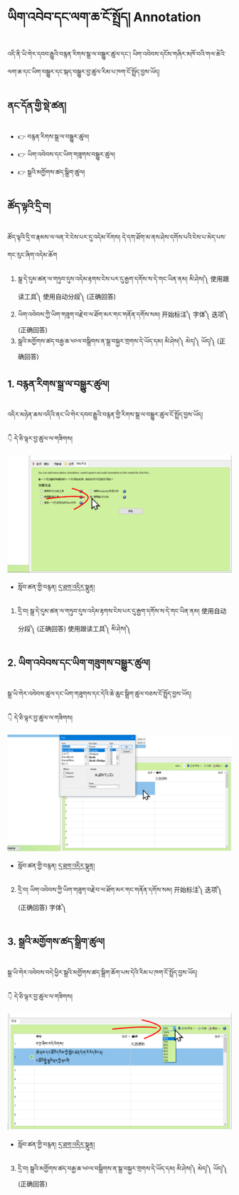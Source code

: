 # ཡིག་འབེབ་དང་ལག་ཆ་ངོ་སྤྲོད། Annotation

འདི་ནི་ཡི་གེར་དབབ་རྒྱུའི་བརྙན་རིགས་སྒྲ་ལ་བསྒྱུར་ཚུལ་དང་། ཡིག་འབེབས་དངོས་གཞིར་མཁོ་བའི་གལ་ཆེའི་ལག་ཆ་དང་ཡིག་བསྒྱུར་དང་སྐད་བསྒྱུར་བྱ་ཚུལ་རིམ་པ་ཁག་ངོ་སྤྲོད་བྱས་ཡོད།
## ནང་དོན་གྱི་སྡེ་ཚན།

- 👉 བརྙན་རིགས་སྒྲ་ལ་བསྒྱུར་ཚུལ།
- 👉 ཡིག་འབེབས་དང་ཡིག་གཟུགས་བསྒྱུར་ཚུལ།
- 👉 སྒྲའི་མགྱོགས་ཚད་སྒྲིག་ཚུལ།

## ཚོད་ལྟའི་དྲི་བ།

ཚོད་ལྟའི་དྲི་བ་རྣམས་ལ་ལན་རེ་ངེས་པར་དུ་འདེམ་རོགས། དེ་དག་ཐོག་མ་ནས་ཤེས་དགོས་པའི་ངེས་པ་མེད་པས་གང་རུང་ཞིག་འདེམ་ཆོག

1. སྒྲ་དེ་དུམ་ཚན་ལ་གཏུབ་དུས་འདེམ་རྟགས་ངེས་པར་དུ་རྒྱག་དགོས་ས་དེ་གང་ཡིན་ནམ། མི་ཤེས།༽ 使用跟读工具༽ 使用自动分段༽ (正确回答)
2. ཡིག་འབེབས་ཀྱི་ཡིག་གཟུག་བརྗེ་བ་ལ་ཐོག་མར་གང་གནོན་དགོས་སམ། 开始标注༽ 字体༽ 迭项༽ (正确回答)
3. སྒྲའི་མགྱོགས་ཚད་བརྒྱ་ཆ་༥༠ལ་བསྒྲིགས་ན་སྒྲ་བསྐྱར་གྲགས་དེ་ཡོད་དམ། མི་ཤེས།༽ མེད།༽ ཡོད།༽ (正确回答)

## 1. བརྙན་རིགས་སྒྲ་ལ་བསྒྱུར་ཚུལ།

འདིར་མཉེན་ཆས་འདིའི་ནང་ཡི་གེར་དབབ་རྒྱུའི་བརྙན་གྱི་རིགས་སྒྲ་ལ་བསྒྱུར་ཚུལ་ངོ་སྤྲོད་བྱས་ཡོད།

👇 དེ་ཅི་ལྟར་བྱ་ཚུལ་ལ་གཟིགས།

![800](images/000001.png)


- སློབ་ཚན་གྱི་བརྙན། [དྲ་ཐག་འདིར་སྣུན།]()


1. དྲི་བ། སྒྲ་དེ་དུམ་ཚན་ལ་གཏུབ་དུས་འདེམ་རྟགས་ངེས་པར་དུ་རྒྱག་དགོས་ས་དེ་གང་ཡིན་ནམ། 使用自动分段༽ (正确回答) 使用跟读工具༽ མི་ཤེས།༽ 

## 2. ཡིག་འབེབས་དང་ཡིག་གཟུགས་བསྒྱུར་ཚུལ།

སྒྲ་ཡི་གེར་འབེབས་ཚུལ་དང་ཡིག་གཟུགས་དང་དེའི་ཆེ་ཆུང་སྒྲིག་ཚུལ་བཅས་ངོ་སྤྲོད་བྱས་ཡོད།

👇 དེ་ཅི་ལྟར་བྱ་ཚུལ་ལ་གཟིགས།

![800](images/000002.png)


- སློབ་ཚན་གྱི་བརྙན། [དྲ་ཐག་འདིར་སྣུན།]()


2. དྲི་བ། ཡིག་འབེབས་ཀྱི་ཡིག་གཟུག་བརྗེ་བ་ལ་ཐོག་མར་གང་གནོན་དགོས་སམ། 开始标注༽ 迭项༽ (正确回答) 字体༽ 

## 3. སྒྲའི་མགྱོགས་ཚད་སྒྲིག་ཚུལ།

སྒྲ་ཡི་གེར་འབེབས་བདེ་ཕྱིར་སྒྲའི་མགྱོགས་ཚད་སྒྲིག་ཆོག་པས་དེའི་རིམ་པ་ཁག་ངོ་སྤྲོད་བྱས་ཡོད།

👇 དེ་ཅི་ལྟར་བྱ་ཚུལ་ལ་གཟིགས།

![800](images/000003.png)
 

- སློབ་ཚན་གྱི་བརྙན། [དྲ་ཐག་འདིར་སྣུན།]()


3. དྲི་བ། སྒྲའི་མགྱོགས་ཚད་བརྒྱ་ཆ་༥༠ལ་བསྒྲིགས་ན་སྒྲ་བསྐྱར་གྲགས་དེ་ཡོད་དམ། མི་ཤེས།༽ མེད།༽ ཡོད།༽ (正确回答)